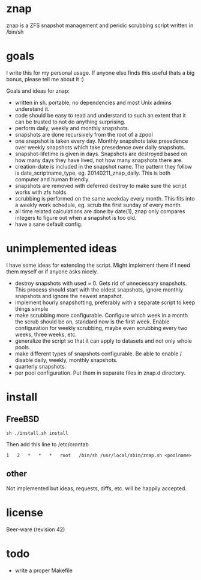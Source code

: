 znap
====
znap is a ZFS snapshot management and peridic scrubbing script written in /bin/sh


goals
=====
I write this for my personal usage. If anyone else finds this useful thats a big bonus, 
please tell me about it :) 

Goals and ideas for znap:
- written in sh. portable, no dependencies and most Unix admins understand it.
- code should be easy to read and understand to such an extent that it can be 
  trusted to not do anything surprising.
- perform daily, weekly and monthly snapshots.
- snapshots are done recursively from the root of a zpool
- one snapshot is taken every day. Monthly snapshots take presedence over weekly 
  snapshots which take presedence over daily snapshots.
- snapshot-lifetime is given in days. Snapshots are destroyed based on how many 
  days they have lived, not how many snapshots there are.
- creation-date is included in the snapshot name. The pattern they follow is 
  date_scriptname_type, eg. 20140211_znap_daily. This is both computer and 
  human friendly.
- snapshots are removed with deferred destroy to make sure the script works with 
  zfs holds.
- scrubbing is performed on the same weekday every month. This fits into a 
  weekly work schedule, eg. scrub the first sunday of every month.
- all time related calculations are done by date(1), znap only compares integers 
  to figure out when a snapshot is too old.
- have a sane default config.


unimplemented ideas
===================
I have some ideas for extending the script. Might implement them if I need them myself 
or if anyone asks nicely.
- destroy snapshots with used = 0. Gets rid of unnecessary snapshots. This process 
  should start with the oldest snapshots, ignore monthly snapshots and ignore 
  the newest snapshot.
- implement hourly snapshotting, preferably with a separate script to keep things 
  simple
- make scrubbing more configurable. Configure which week in a month the scrub should 
  be on, standard now is the first week. Enable configuration for weekly scrubbing, 
  maybe even scrubbing every two weeks, three weeks, etc.
- generalize the script so that it can apply to datasets and not only whole pools.
- make different types of snapshots configurable. Be able to enable / disable daily, 
  weekly, monthly snapshots.
- quarterly snapshots.
- per pool configuration. Put them in separate files in znap.d directory.


install
=======

FreeBSD
-------

```
sh ./install.sh install
```

Then add this line to /etc/crontab

```
1   2   *   *   *   root   /bin/sh /usr/local/sbin/znap.sh <poolname>
```

other
-----
Not implemented but ideas, requests, diffs, etc. will be happily accepted.


license
=======
Beer-ware (revision 42)


todo
====
- write a proper Makefile
